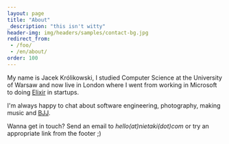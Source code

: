 ```yaml
---
layout: page
title: "About"
_description: "this isn't witty"
header-img: img/headers/samples/contact-bg.jpg
redirect_from:
 - /foo/
 - /en/about/
order: 100
---
```


My name is Jacek Królikowski, I studied Computer Science 
at the University of Warsaw and now live in London where I went from working in Microsoft to 
doing [Elixir](https://elixir-lang.org/) in startups.

I'm always happy to chat about software engineering, photography, making music and 
[BJJ](https://en.wikipedia.org/wiki/Brazilian_jiu-jitsu).

Wanna get in touch? Send an email to *hello(at)nietaki(dot)com* or try an appropriate link from the footer ;)
